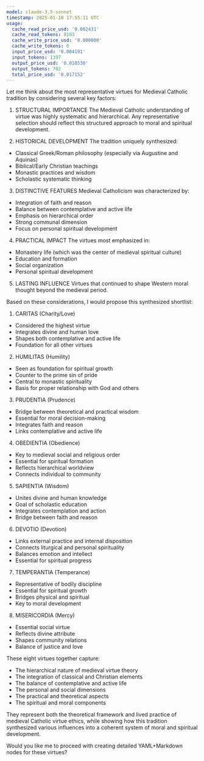```yaml
---
model: claude-3.5-sonnet
timestamp: 2025-01-10 17:55:11 UTC
usage:
  cache_read_price_usd: '0.002431'
  cache_read_tokens: 8103
  cache_write_price_usd: '0.000000'
  cache_write_tokens: 0
  input_price_usd: '0.004191'
  input_tokens: 1397
  output_price_usd: '0.010530'
  output_tokens: 702
  total_price_usd: '0.017152'
---
```


Let me think about the most representative virtues for Medieval Catholic tradition by considering several key factors:

1. STRUCTURAL IMPORTANCE
The Medieval Catholic understanding of virtue was highly systematic and hierarchical. Any representative selection should reflect this structured approach to moral and spiritual development.

2. HISTORICAL DEVELOPMENT
The tradition uniquely synthesized:
- Classical Greek/Roman philosophy (especially via Augustine and Aquinas)
- Biblical/Early Christian teachings
- Monastic practices and wisdom
- Scholastic systematic thinking

3. DISTINCTIVE FEATURES
Medieval Catholicism was characterized by:
- Integration of faith and reason
- Balance between contemplative and active life
- Emphasis on hierarchical order
- Strong communal dimension
- Focus on personal spiritual development

4. PRACTICAL IMPACT
The virtues most emphasized in:
- Monastery life (which was the center of medieval spiritual culture)
- Education and formation
- Social organization
- Personal spiritual development

5. LASTING INFLUENCE
Virtues that continued to shape Western moral thought beyond the medieval period.

Based on these considerations, I would propose this synthesized shortlist:

1. CARITAS (Charity/Love)
- Considered the highest virtue
- Integrates divine and human love
- Shapes both contemplative and active life
- Foundation for all other virtues

2. HUMILITAS (Humility)
- Seen as foundation for spiritual growth
- Counter to the prime sin of pride
- Central to monastic spirituality
- Basis for proper relationship with God and others

3. PRUDENTIA (Prudence)
- Bridge between theoretical and practical wisdom
- Essential for moral decision-making
- Integrates faith and reason
- Links contemplative and active life

4. OBEDIENTIA (Obedience)
- Key to medieval social and religious order
- Essential for spiritual formation
- Reflects hierarchical worldview
- Connects individual to community

5. SAPIENTIA (Wisdom)
- Unites divine and human knowledge
- Goal of scholastic education
- Integrates contemplation and action
- Bridge between faith and reason

6. DEVOTIO (Devotion)
- Links external practice and internal disposition
- Connects liturgical and personal spirituality
- Balances emotion and intellect
- Essential for spiritual progress

7. TEMPERANTIA (Temperance)
- Representative of bodily discipline
- Essential for spiritual growth
- Bridges physical and spiritual
- Key to moral development

8. MISERICORDIA (Mercy)
- Essential social virtue
- Reflects divine attribute
- Shapes community relations
- Balance of justice and love

These eight virtues together capture:
- The hierarchical nature of medieval virtue theory
- The integration of classical and Christian elements
- The balance of contemplative and active life
- The personal and social dimensions
- The practical and theoretical aspects
- The spiritual and moral components

They represent both the theoretical framework and lived practice of medieval Catholic virtue ethics, while showing how this tradition synthesized various influences into a coherent system of moral and spiritual development.

Would you like me to proceed with creating detailed YAML+Markdown nodes for these virtues?